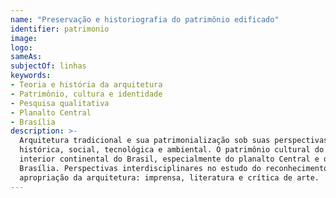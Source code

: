 ```yaml
---
name: "Preservação e historiografia do patrimônio edificado"
identifier: patrimonio
image:
logo:
sameAs:
subjectOf: linhas
keywords:
- Teoria e história da arquitetura
- Patrimônio, cultura e identidade
- Pesquisa qualitativa
- Planalto Central
- Brasília
description: >-
  Arquitetura tradicional e sua patrimonialização sob suas perspectivas
  histórica, social, tecnológica e ambiental. O patrimônio cultural do
  interior continental do Brasil, especialmente do planalto Central e de
  Brasília. Perspectivas interdisciplinares no estudo do reconhecimento e
  apropriação da arquitetura: imprensa, literatura e crítica de arte.
---
```

